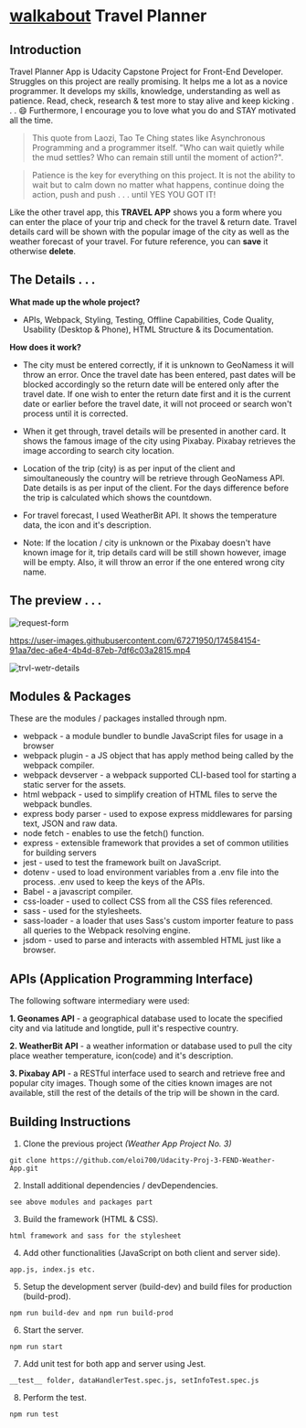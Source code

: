 # <ins>**walkabout**</ins> **Travel Planner**

## Introduction
Travel Planner App is Udacity Capstone Project for Front-End Developer. Struggles on this project are really promising.  It helps me a lot as a novice programmer.  It develops my skills, knowledge, understanding as well as patience.  Read, check, research & test more to stay alive and keep kicking . . . 😄 Furthermore, I encourage you to love what you do and STAY motivated all the time.

>This quote from Laozi, Tao Te Ching states like Asynchronous Programming and a programmer itself. "Who can wait quietly while the mud settles?  Who can remain still until the moment of action?".

>Patience is the key for everything on this project.  It is not the ability to wait but to calm down no matter what happens, continue doing the action, push and push . . . until YES YOU GOT IT!

Like the other travel app, this **TRAVEL APP** shows you a form where you can enter the place of your trip and check for the travel & return date. Travel details card will be shown with the popular image of the city as well as the weather forecast of your travel.  For future reference, you can **save** it otherwise **delete**.

## The Details  . . .
**What made up the whole project?**

- APIs, Webpack, Styling, Testing, Offline Capabilities, Code Quality, Usability (Desktop & Phone), HTML Structure & its Documentation.

**How does it work?**

- The city must be entered correctly, if it is unknown to GeoNamess it will throw an error.  Once the travel date has been entered, past dates will be blocked accordingly so the return date will be entered only after the travel date. If one wish to enter the return date first and it is the current date or earlier before the travel date, it will not proceed or search won't process until it is corrected.

- When it get through, travel details will be presented in another card.  It shows the famous image of the city using Pixabay.  Pixabay retrieves the image according to search city location.

- Location of the trip (city) is as per input of the client and simoultaneously the country will be retrieve through GeoNamess API. Date details is as per input of the client. For the days difference before the trip is calculated which shows the countdown.

- For travel forecast, I used WeatherBit API.  It shows the temperature data, the icon and it's description.

- Note: If the location / city is unknown or the Pixabay doesn't have known image for it, trip details card will be still shown however, image will be empty. Also, it will throw an error if the one entered wrong city name.

## The preview . . .
![request-form](https://user-images.githubusercontent.com/67271950/174588085-d69790ed-d082-4b30-8987-889229849081.png)

https://user-images.githubusercontent.com/67271950/174584154-91aa7dec-a6e4-4b4d-87eb-7df6c03a2815.mp4

![trvl-wetr-details](https://user-images.githubusercontent.com/67271950/174588038-16cdd313-81d3-42f3-ba82-c602a6e68e61.png)

## Modules & Packages
These are the modules / packages installed through npm.

- webpack - a module bundler to bundle JavaScript files for usage in a browser
- webpack plugin - a JS object that has apply method being called by the webpack compiler.
- webpack devserver - a webpack supported CLI-based tool for starting a static server for the assets.
- html webpack - used to simplify creation of HTML files to serve the webpack bundles.
- express body parser - used to expose express middlewares for parsing text, JSON and raw data.
- node fetch - enables to use the fetch() function.
- express - extensible framework that provides a set of common utilities for building servers
- jest - used to test the framework built on JavaScript.
- dotenv - used to load environment variables from a .env file into the process. .env used to keep the keys of the APIs.
- Babel - a javascript compiler.
- css-loader - used to collect CSS from all the CSS files referenced.
- sass - used for the stylesheets.
- sass-loader - a loader that uses Sass's custom importer feature to pass all queries to the Webpack resolving engine.
- jsdom - used to parse and interacts with assembled HTML just like a browser.

## APIs (Application Programming Interface)
The following software intermediary were used:

**1. Geonames API** - a geographical database used to locate the specified city and via latitude and longtide, pull it's respective country.

**2. WeatherBit API** - a weather information or database used to pull the city place weather temperature, icon(code) and it's description.

**3. Pixabay API** - a RESTful interface used to search and retrieve free and popular city images.  Though some of the cities known images are not available, still the rest of the details of the trip will be shown in the card.

## Building Instructions

1. Clone the previous project *(Weather App Project No. 3)*
```
git clone https://github.com/eloi700/Udacity-Proj-3-FEND-Weather-App.git
```

2. Install additional dependencies / devDependencies.
```
see above modules and packages part
```

3. Build the framework (HTML & CSS).
```
html framework and sass for the stylesheet
```

4. Add other functionalities (JavaScript on both client and server side).
```
app.js, index.js etc.
```

5. Setup the development server (build-dev) and build files for production (build-prod).
```
npm run build-dev and npm run build-prod
```

6. Start the server.
```
npm run start
```

7. Add unit test for both app and server using Jest.
```
__test__ folder, dataHandlerTest.spec.js, setInfoTest.spec.js
```

8. Perform the test.
```
npm run test
```